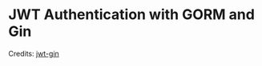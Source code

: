 # JWT Authentication with GORM and Gin

Credits: [jwt-gin](https://medium.com/@seefnasrul/create-your-first-go-rest-api-with-jwt-authentication-in-gin-framework-dbe5bda72817)
